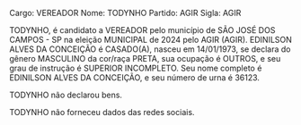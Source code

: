 Cargo: VEREADOR
Nome: TODYNHO
Partido: AGIR
Sigla: AGIR

TODYNHO, é candidato a VEREADOR pelo município de SÃO JOSÉ DOS CAMPOS - SP na eleição MUNICIPAL de 2024 pelo AGIR (AGIR).
EDINILSON ALVES DA CONCEIÇÃO é CASADO(A), nasceu em 14/01/1973, se declara do gênero MASCULINO da cor/raça PRETA, sua ocupação é OUTROS, e seu grau de instrução é SUPERIOR INCOMPLETO.
Seu nome completo é EDINILSON ALVES DA CONCEIÇÃO, e seu número de urna é 36123.

TODYNHO não declarou bens.


TODYNHO não forneceu dados das redes sociais.